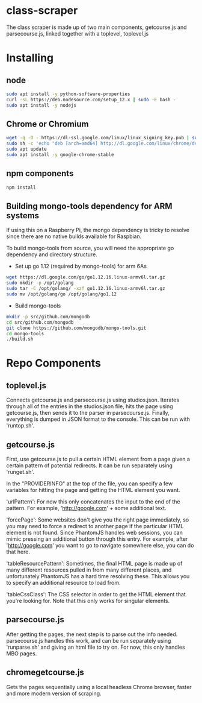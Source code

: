 # class-scraper
The class scraper is made up of two main components, getcourse.js and parsecourse.js,
linked together with a toplevel, toplevel.js

# Installing

## node
```bash
sudo apt install -y python-software-properties
curl -sL https://deb.nodesource.com/setup_12.x | sudo -E bash -
sudo apt install -y nodejs
```

## Chrome or Chromium
```bash
wget -q -O - https://dl-ssl.google.com/linux/linux_signing_key.pub | sudo apt-key add -
sudo sh -c 'echo "deb [arch=amd64] http://dl.google.com/linux/chrome/deb/ stable main" >> /etc/apt/sources.list.d/google-chrome.list'
sudo apt update
sudo apt install -y google-chrome-stable
```

## npm components
```bash
npm install
```

## Building mongo-tools dependency for ARM systems

If using this on a Raspberry Pi, the mongo dependency is tricky to resolve since
there are no native builds available for Raspbian.

To build mongo-tools from source, you will need the appropriate go dependency
and directory structure.

* Set up go 1.12 (required by mongo-tools) for arm 6As
```bash
wget https://dl.google.com/go/go1.12.16.linux-armv6l.tar.gz
sudo mkdir -p /opt/golang
sudo tar -C /opt/golang/ -xzf go1.12.16.linux-armv6l.tar.gz
sudo mv /opt/golang/go /opt/golang/go1.12
```

* Build mongo-tools

```bash
mkdir -p src/github.com/mongodb
cd src/github.com/mongodb
git clone https://github.com/mongodb/mongo-tools.git
cd mongo-tools
./build.sh
```

# Repo Components

## toplevel.js
Connects getcourse.js and parsecourse.js using studios.json.  Iterates through all of the
entries in the studios.json file, hits the page using getcourse.js, then sends it to the
parser in parsecourse.js.  Finally, everything is dumped in JSON format to the console. This can be run with 'runtop.sh'.

## getcourse.js
First, use getcourse.js to pull a certain HTML element from a page given a certain pattern 
of potential redirects.  It can be run separately using 'runget.sh'.

In the "PROVIDERINFO" at the top of the file, you can specify a few variables for hitting the page and getting the HTML element you want.

'urlPattern':  For now this only 
concatenates the input to the end of the pattern.  For example, 'http://google.com' + some 
additional text.

'forcePage': Some websites don't give you the right page immediately, so you may need 
to force a redirect to another page if the particular HTML element is not found. Since 
PhantomJS handles web sessions, you can mimic pressing an additional button through this entry.  For example, after 'http://google.com' you want to go to navigate somewhere else, you can do that here.

'tableResourcePattern': Sometimes, the final HTML page is made up of many different resources pulled in from many 
different places, and unfortunately PhantomJS has a hard time resolving these. This allows 
you to specify an additional resource to load from.

'tableCssClass': The CSS selector in order to get the HTML element that you're looking for. 
Note that this only works for singular elements.

## parsecourse.js
After getting the pages, the next step is to parse out the info needed.  parsecourse.js handles this work, and can be run separately using 'runparse.sh' and giving an html file to
try on.  For now, this only handles MBO pages.

## chromegetcourse.js
Gets the pages sequentially using a local headless Chrome browser, faster and more
modern version of scraping.
